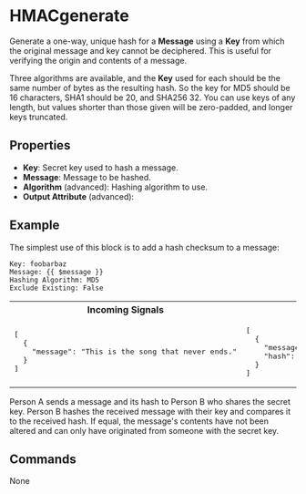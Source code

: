 HMACgenerate
=======
Generate a one-way, unique hash for a **Message** using a **Key** from which the original message and key cannot be deciphered. This is useful for verifying the origin and contents of a message.

Three algorithms are available, and the **Key** used for each should be the same number of bytes as the resulting hash. So the key for MD5 should be 16 characters, SHA1 should be 20, and SHA256 32. You can use keys of any length, but values shorter than those given will be zero-padded, and longer keys truncated.

Properties
----------
- **Key**: Secret key used to hash a message.
- **Message**: Message to be hashed.
- **Algorithm** (advanced): Hashing algorithm to use.
- **Output Attribute** (advanced):

Example
-------
The simplest use of this block is to add a hash checksum to a message:

```
Key: foobarbaz
Message: {{ $message }}
Hashing Algorithm: MD5
Exclude Existing: False
```
<table width=100%>
<tr>
<th>Incoming Signals</th>
<th>Outgoing Signals</th>
</tr>
<tr>
<td>
<pre>
[
  {
    "message": "This is the song that never ends."
  }
]
</pre>
</td>
<td>
<pre>
[
  {
    "message": "This is the song that never ends.",
    "hash": "48f18105bf00e018462ba75e794e5b7e"
  }
]
</pre>
</td>
</tr>
</table>

Person A sends a message and its hash to Person B who shares the secret key. Person B hashes the received message with their key and compares it to the received hash. If equal, the message's contents have not been altered and can only have originated from someone with the secret key.

Commands
--------
None

